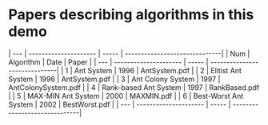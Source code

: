# Papers describing algorithms in this demo

| --- | --------------------- | ----- | ------------------------------|
| Num | Algorithm             | Date  | Paper                         |
| --- | --------------------- | ----- | ------------------------------|
|  1  | Ant System            | 1996  | AntSystem.pdf                 |
|  2  | Elitist Ant System    | 1996  | AntSystem.pdf                 |
|  3  | Ant Colony System     | 1997  | AntColonySystem.pdf           |
|  4  | Rank-based Ant System | 1997  | RankBased.pdf                 |
|  5  | MAX-MIN Ant System    | 2000  | MAXMIN.pdf                    |
|  6  | Best-Worst Ant System | 2002  | BestWorst.pdf                 |
| --- | --------------------- | ----- | ------------------------------|
